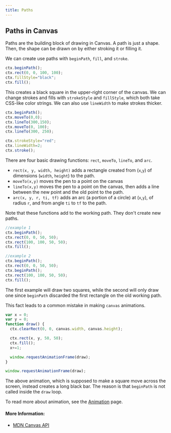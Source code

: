 ```yaml
---
title: Paths
---
```

## Paths in Canvas

Paths are the building block of drawing in Canvas. A path is just a shape. Then, the shape can be drawn on by either stroking it or filling it.

We can create use paths with `beginPath`, `fill`, and `stroke`.

```js
ctx.beginPath();
ctx.rect(0, 0, 100, 100);
ctx.fillStyle="black";
ctx.fill();
```

This creates a black square in the upper-right corner of the canvas. We can change strokes and fills with `strokeStyle` and `fillStyle`, which both take CSS-like color strings. We can also use `lineWidth` to make strokes thicker.

```js
ctx.beginPath();
ctx.moveTo(0,0);
ctx.lineTo(300,150);
ctx.moveTo(0, 100);
ctx.lineTo(300, 250);

ctx.strokeStyle="red";
ctx.lineWidth=2;
ctx.stroke();
```

There are four basic drawing functions: `rect`, `moveTo`, `lineTo`, and `arc`.

- `rect(x, y, width, height)` adds a rectangle created from (`x`,`y`) of dimensions (`width`, `height`) to the path.
- `moveTo(x,y)` moves the pen to a point on the canvas
- `lineTo(x,y)` moves the pen to a point on the canvas, then adds a line between the new point and the old point to the path.
- `arc(x, y, r, ti, tf)` adds an arc (a portion of a circle) at (`x`,`y`), of radius `r`, and from angle `ti` to `tf` to the path.

Note that these functions add to the working path. They don't create new paths.

```js
//example 1
ctx.beginPath();
ctx.rect(0, 0, 50, 50);
ctx.rect(100, 100, 50, 50);
ctx.fill();

//example 2
ctx.beginPath();
ctx.rect(0, 0, 50, 50);
ctx.beginPath();
ctx.rect(100, 100, 50, 50);
ctx.fill();
```

The first example will draw two squares, while the second will only draw one since `beginPath` discarded the first rectangle on the old working path.

This fact leads to a common mistake in making `canvas` animations.

```js
var x = 0;
var y = 0;
function draw() {
  ctx.clearRect(0, 0, canvas.width, canvas.height);

  ctx.rect(x, y, 50, 50);
  ctx.fill();
  x+=1;

  window.requestAnimationFrame(draw);
}

window.requestAnimationFrame(draw);
```

The above animation, which is supposed to make a square move across the screen, instead creates a long black bar. The reason is that `beginPath` is not called inside the `draw` loop.

To read more about animation, see the [Animation](/articles/canvas/animation-in-canvas/) page.

#### More Information:

- [MDN Canvas API](https://developer.mozilla.org/en-US/docs/Web/API/Canvas_API)


